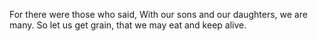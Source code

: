 For there were those who said, With our sons and our daughters, we are many. So let us get grain, that we may eat and keep alive.
